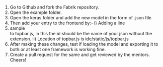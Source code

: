 1) Go to Github and fork the Fabrik repository.
2) Open the example folder.
3) Open the keras folder and add the new model in the form of .json file.
4) Then add your entry to the frontend by:-
i) Adding a line <li><ModelElement importNet={this.props.importNet} framework="keras" id="sample">sample</ModelElement></li> to topbar.js, in this the id should be the name of your json without the extension.
ii) Location of topbar.js is ide/static/js/topbar.js 
5) After making these changes, test if loading the model and exporting it to both or at least one framework is working fine.
6) Create a pull request for the same and get reviewed by the mentors.
Cheers!